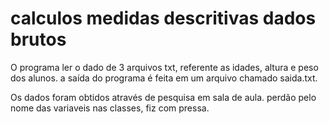 # calculos medidas descritivas dados brutos

O programa ler o dado de 3 arquivos txt, referente as idades, altura e peso dos alunos. a saída do programa é feita em um arquivo chamado saida.txt.

Os dados foram obtidos através de pesquisa em sala de aula. perdão pelo nome das variaveis nas classes, fiz com pressa.
